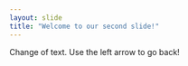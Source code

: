 ```yaml
---
layout: slide
title: "Welcome to our second slide!"
---
```

Change of text.
Use the left arrow to go back!
